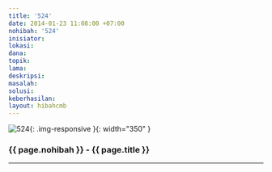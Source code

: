 ```yaml
---
title: '524'
date: 2014-01-23 11:08:00 +07:00
nohibah: '524'
inisiator: 
lokasi: 
dana: 
topik: 
lama: 
deskripsi: 
masalah: 
solusi: 
keberhasilan: 
layout: hibahcmb
---
```


![524](/static/img/hibahcmb/524.png){: .img-responsive }{: width="350" }

### {{ page.nohibah }} - {{ page.title }}

---
